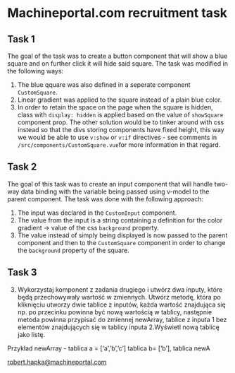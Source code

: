 # Machineportal.com recruitment task

## Task 1
The goal of the task was to create a button component that will show a blue square and on further click it will hide said square.
The task was modified in the following ways:
1. The blue qquare was also defined in a seperate component `CustomSquare`. 
2. Linear gradient was applied to the square instead of a plain blue color.
3. In order to retain the space on the page when the square is hidden, class with `display: hidden` is applied based on the value of `showSquare` component prop. The other solution would be to tinker around with css instead so that the divs storing components have fixed height, this way we would be able to use `v:show` or `v:if` directives - see comments in `/src/components/CustomSquare.vue`for more information in that regard.

## Task 2
The goal of this task was to create an input component that will handle two-way data binding with the variable being passed using v-model to the parent component.
The task was done with the following approach:
1. The input was declared in the `CustomInput` component.
2. The value from the input is a string containing a definition for the color gradient -> value of the css `background` property.
3. The value instead of simply being displayed is now passed to the parent component and then to the `CustomSquare` component in order to change the `background` property of the square.

## Task 3
3. Wykorzystaj komponent z zadania drugiego i utwórz dwa inputy, które będą przechowywały wartość w zmiennych. Utwórz metodę, która po kliknięciu utworzy dwie tablice z inputów, każda wartość znajdująca się np. po przecinku powinna być nową wartością w tablicy, następnie metoda powinna przypisać do zmiennej newArray, tablice z inputa 1  bez elementów znajdujących się w tablicy inputa 2.Wyświetl nową tablicę jako listę.

Przykład newArray - tablica a = [‘a’,’b’,’c’] tablica b= [‘b’], tablica newA

robert.hapka@machineportal.com